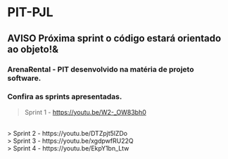# PIT-PJL
## **AVISO Próxima sprint o código estará orientado ao objeto!&**
### ArenaRental - PIT desenvolvido na matéria de projeto software.
### Confira as sprints apresentadas.
> Sprint 1 - https://youtu.be/W2-_OW83bh0
</br>
> Sprint 2 - https://youtu.be/DTZpjt5lZDo
</br>
> Sprint 3 - https://youtu.be/xgdpwfRU22Q
</br>
> Sprint 4 - https://youtu.be/EkpY1bn_Ltw

